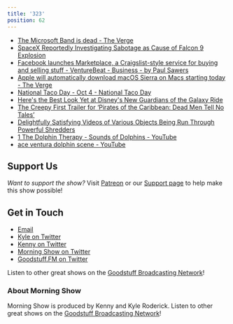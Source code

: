 ```yaml
---
title: '323'
position: 62
---
```


* [The Microsoft Band is dead - The Verge](http://www.theverge.com/circuitbreaker/2016/10/3/13152590/microsoft-band-discontinued)
* [SpaceX Reportedly Investigating Sabotage as Cause of Falcon 9 Explosion](http://gizmodo.com/spacex-reportedly-investigating-sabotage-as-cause-of-fa-1787365855)
* [Facebook launches Marketplace, a Craigslist-style service for buying and selling stuff - VentureBeat - Business - by Paul Sawers](http://venturebeat.com/2016/10/03/facebook-marketplace/)
* [Apple will automatically download macOS Sierra on Macs starting today - The Verge](http://www.theverge.com/2016/10/3/13151744/apple-macos-sierra-automatic-download)
* [National Taco Day - Oct 4 - National Taco Day](http://www.nationaltacoday.com/)
* [Here's the Best Look Yet at Disney's New Guardians of the Galaxy Ride](http://io9.gizmodo.com/heres-the-best-look-yet-at-disneys-new-guardians-of-the-1787369662)
* [The Creepy First Trailer for ‘Pirates of the Caribbean: Dead Men Tell No Tales’](http://laughingsquid.com/the-creepy-first-trailer-for-pirates-of-the-caribbean-dead-men-tell-no-tales/)
* [Delightfully Satisfying Videos of Various Objects Being Run Through Powerful Shredders](http://laughingsquid.com/delightfully-satisfying-videos-of-various-objects-being-run-through-powerful-shredders/)
* [1 The Dolphin Therapy - Sounds of Dolphins - YouTube](https://www.youtube.com/watch?v=39SYLteQnGg)
* [ace ventura dolphin scene - YouTube](https://www.youtube.com/watch?v=0BQiSdpm0Ow)

## Support Us
*Want to support the show?* Visit [Patreon](http://patreon.com/morningshow) or our [Support page](http://goodstuff.fm/support) to help make this show possible!

## Get in Touch
* [Email](mailto:kyle@goodstuff.fm)
* [Kyle on Twitter](http://twitter.com/dogburps)
* [Kenny on Twitter](http://twitter.com/pizzarobotics)
* [Morning Show on Twitter](http://twitter.com/morningshowam)
* [Goodstuff.FM on Twitter](http://twitter.com/goodstufffm)

Listen to other great shows on the [Goodstuff Broadcasting Network](http://goodstuff.fm/broadcasts)!

### About Morning Show
Morning Show is produced by Kenny and Kyle Roderick. Listen to other great shows on the [Goodstuff Broadcasting Network](http://goodstuff.fm/)!
